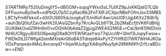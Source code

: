 $START$MRy7520uDmgIY5+dBGOM+supgYWxx5sL7lJIXZ9pJxKKQatG7LQbOFFuumuBy0w9+xdPbQU7p5CzyRaURk2FnTXtFJiCXpcRBeFOfmJsv33MBSL8C1yFm6FkksX+d3iOUS605dJoogkyE1UmRxF4wcUsU0P/Jgj4KXzZ8i8r5j+auh3bQ0lufZav3wHX2IUAsQZbnXy7KrcAvGLb9T9L2b2MaEcfjtVK6FdBHjjGUA9kkOudZRHn9of/vvDQVA0bAdaZ2gjug2WEAS2MGE+rCaUbnK5NtDIxlxWr6UCRgyu8iXSO6pedgDXa8OIYEW5KasYwz77qUccW+0Imf3iJopyFwsw+FWDk0tLD7Wfg42emMXreAr06oBA3Tdreje84xPyYZYHIftiD7WR7WH4JKOaVDcPanpxdx4MxL8vcorqd7+0qw9UufgzXA8rpINuyfph26NtNI9YrZrfLraBDcw==$END$